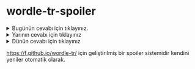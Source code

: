 # wordle-tr-spoiler

<details>
  <summary>Bugünün cevabı için tıklayınız.</summary>
  <br>
    <b> hicri </b>
</details>

<details>
  <summary>Yarının cevabı için tıklayınız</summary>
  <br>
   <b> dicle </b>
</details>

<details>
  <summary>Dünün cevabı için tıklayınız </summary>
  <br>
  <b> sığma </b>
</details>

https://f.github.io/wordle-tr/ için geliştirilmiş bir spoiler sistemidir kendini yeniler otomatik olarak.

